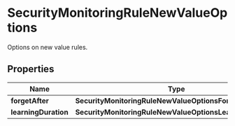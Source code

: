 

# SecurityMonitoringRuleNewValueOptions

Options on new value rules.
## Properties

Name | Type | Description | Notes
------------ | ------------- | ------------- | -------------
**forgetAfter** | **SecurityMonitoringRuleNewValueOptionsForgetAfter** |  |  [optional]
**learningDuration** | **SecurityMonitoringRuleNewValueOptionsLearningDuration** |  |  [optional]




